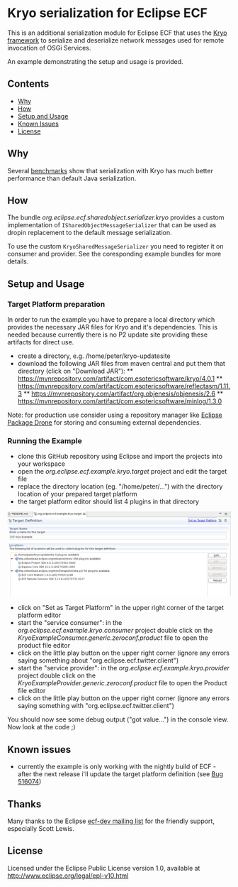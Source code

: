 # Kryo serialization for Eclipse ECF

This is an additional serialization module for Eclipse ECF that uses the [Kryo framework](https://github.com/EsotericSoftware/kryo) to serialize and deserialize network messages used for remote invocation of OSGi Services.

An example demonstrating the setup and usage is provided.   

## Contents

- [Why](#why)
- [How](#how)
- [Setup and Usage](#setup-and-usage)
- [Known Issues](#known-issues)
- [License](#license)

## Why

Several [benchmarks](https://github.com/EsotericSoftware/kryo#benchmarks) show that serialization with Kryo has much better performance than default Java serialization.

## How

The bundle _org.eclipse.ecf.sharedobject.serializer.kryo_ provides a custom implementation of `ISharedObjectMessageSerializer` that can be used as dropin replacement to the default message serialization.

To use the custom `KryoSharedMessageSerializer` you need to register it on consumer and provider. See the coresponding example bundles for more details. 

## Setup and Usage 

### Target Platform preparation

In order to run the example you have to prepare a local directory which provides the necessary JAR files for Kryo and it's dependencies. This is needed because currently there is no P2 update site providing these artifacts for direct use.

* create a directory, e.g. /home/peter/kryo-updatesite
* download the following JAR files from maven central and put them that directory (click on "Download JAR"):
** https://mvnrepository.com/artifact/com.esotericsoftware/kryo/4.0.1
** https://mvnrepository.com/artifact/com.esotericsoftware/reflectasm/1.11.3
** https://mvnrepository.com/artifact/org.objenesis/objenesis/2.6
** https://mvnrepository.com/artifact/com.esotericsoftware/minlog/1.3.0

Note: for production use consider using a repository manager like [Eclipse Package Drone](https://packagedrone.org/) for storing and consuming external dependencies. 

### Running the Example

* clone this GitHub repository using Eclipse and import the projects into your workspace
* open the _org.eclipse.ecf.example.kryo.target_ project and edit the target file
* replace the directory location (eg. "/home/peter/...") with the directory location of your prepared target platform
* the target platform editor should list 4 plugins in that directory 

![Target Platform Editor](tp.png)

* click on "Set as Target Platform" in the upper right corner of the target platform editor
* start the "service consumer": in the _org.eclipse.ecf.example.kryo.consumer_ project double click on the _KryoExampleConsumer.generic.zeroconf.product_ file to open the product file editor
* click on the little play button on the upper right corner (ignore any errors saying something about  "org.eclipse.ecf.twitter.client")
* start the "service provider": in the _org.eclipse.ecf.example.kryo.provider_ project double click on the _KryoExampleProvider.generic.zeroconf.product_ file to open the Product file editor
* click on the little play button on the upper right corner (ignore any errors saying something with  "org.eclipse.ecf.twitter.client")

You should now see some debug output ("got value...") in the console view. Now look at the code ;) 


## Known issues

* currently the example is only working with the nightly build of ECF - after the next release i'll update the target platform definition (see [Bug 516074](https://bugs.eclipse.org/bugs/show_bug.cgi?id=516074)) 

## Thanks

Many thanks to the Eclipse [ecf-dev mailing list](https://dev.eclipse.org/mailman/listinfo/ecf-dev) for the friendly support, especially Scott Lewis.


## License

Licensed under the Eclipse Public License version 1.0, available at
http://www.eclipse.org/legal/epl-v10.html
